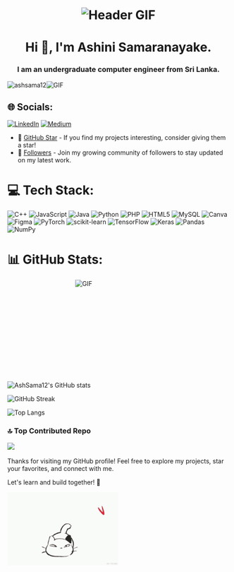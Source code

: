 <h1 align="center">
  <img src="https://static.wixstatic.com/media/6c3893_60b02f5779ab4a239a715f41ba6a007e~mv2_d_5000_1447_s_2.gif" alt="Header GIF" />
</h1>

<h1 align="center">Hi 👋, I'm Ashini Samaranayake.</h1>
<h3 align="center">I am an undergraduate computer engineer from Sri Lanka.</h3>

<p>
  <img align="left" src="https://komarev.com/ghpvc/?username=ashsama12&label=Profile%20views&color=0e75b6&style=flat" alt="ashsama12" />
</p>

<img align="rightt" alt="GIF" src="https://cdn.dribbble.com/users/2704414/screenshots/7466903/media/b08ab576316bd4582fef189f471cd9e5.gif" width="300" />

## 🌐 Socials:
[![LinkedIn](https://img.shields.io/badge/LinkedIn-%230077B5.svg?logo=linkedin&logoColor=white)](https://www.linkedin.com/in/ashini-samaranayake-756502225/) 
[![Medium](https://img.shields.io/badge/Medium-12100E?logo=medium&logoColor=white)](https://medium.com/@ashinisamaranayake) 

- 🌟 [GitHub Star](https://github.com/AshSama12) - If you find my projects interesting, consider giving them a star!
- 👥 [Followers](https://github.com/AshSama12?tab=followers) - Join my growing community of followers to stay updated on my latest work.

# 💻 Tech Stack:
![C++](https://img.shields.io/badge/c++-%2300599C.svg?style=for-the-badge&logo=c%2B%2B&logoColor=white) ![JavaScript](https://img.shields.io/badge/javascript-%23323330.svg?style=for-the-badge&logo=javascript&logoColor=%23F7DF1E) ![Java](https://img.shields.io/badge/java-%23ED8B00.svg?style=for-the-badge&logo=openjdk&logoColor=white) ![Python](https://img.shields.io/badge/python-3670A0?style=for-the-badge&logo=python&logoColor=ffdd54) ![PHP](https://img.shields.io/badge/php-%23777BB4.svg?style=for-the-badge&logo=php&logoColor=white) ![HTML5](https://img.shields.io/badge/html5-%23E34F26.svg?style=for-the-badge&logo=html5&logoColor=white) ![MySQL](https://img.shields.io/badge/mysql-4479A1.svg?style=for-the-badge&logo=mysql&logoColor=white) ![Canva](https://img.shields.io/badge/Canva-%2300C4CC.svg?style=for-the-badge&logo=Canva&logoColor=white) ![Figma](https://img.shields.io/badge/figma-%23F24E1E.svg?style=for-the-badge&logo=figma&logoColor=white) ![PyTorch](https://img.shields.io/badge/PyTorch-%23EE4C2C.svg?style=for-the-badge&logo=PyTorch&logoColor=white) ![scikit-learn](https://img.shields.io/badge/scikit--learn-%23F7931E.svg?style=for-the-badge&logo=scikit-learn&logoColor=white) ![TensorFlow](https://img.shields.io/badge/TensorFlow-%23FF6F00.svg?style=for-the-badge&logo=TensorFlow&logoColor=white) ![Keras](https://img.shields.io/badge/Keras-%23D00000.svg?style=for-the-badge&logo=Keras&logoColor=white) ![Pandas](https://img.shields.io/badge/pandas-%23150458.svg?style=for-the-badge&logo=pandas&logoColor=white) ![NumPy](https://img.shields.io/badge/numpy-%23013243.svg?style=for-the-badge&logo=numpy&logoColor=white)

# 📊 GitHub Stats:
<img align="right" alt="GIF" src="https://user-images.githubusercontent.com/74038190/216649426-0c2ee152-84d8-4707-85c4-27a378d2f78a.gif" width="350" height="230" />

![AshSama12's GitHub stats](https://github-readme-stats.vercel.app/api?username=AshSama12&theme=dark&hide_border=false&include_all_commits=false&count_private=false)

![GitHub Streak](https://github-readme-streak-stats.herokuapp.com/?user=AshSama12&theme=dark&hide_border=false)

![Top Langs](https://github-readme-stats.vercel.app/api/top-langs/?username=AshSama12&theme=dark&hide_border=false&include_all_commits=false&count_private=false&layout=compact)

### 🔝 Top Contributed Repo
![](https://github-contributor-stats.vercel.app/api?username=AshSama12&limit=5&theme=dark&combine_all_yearly_contributions=true)

Thanks for visiting my GitHub profile! Feel free to explore my projects, star your favorites, and connect with me.

Let's learn and build together! 🚀

<img align="center" alt="GIF" src="cat-jump.gif" width="50%" />
